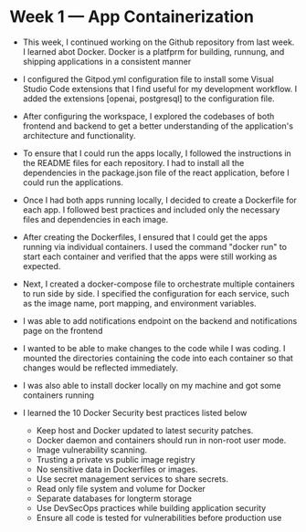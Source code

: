 # Week 1 — App Containerization
 - This week, I continued working on the Github repository from last week.  I learned abot Docker. Docker is a platfprm for building, runnung, and shipping applications in a consistent manner
 
 - I configured the Gitpod.yml configuration file to install some Visual Studio Code extensions that I find useful for my development workflow. I added the extensions [openai, postgresql] to the configuration file.

- After configuring the workspace,  I  explored the codebases of both frontend and backend to get a better understanding of the application's architecture and functionality.

- To ensure that I could run the apps locally, I followed the instructions in the README files for each repository. I had to install all the dependencies in the package.json file of the react application, before I could run the applications.

- Once I had both apps running locally, I decided to create a Dockerfile for each app. I followed best practices and included only the necessary files and dependencies in each image.

- After creating the Dockerfiles, I ensured that I could get the apps running via individual containers. I used the command "docker run" to start each container and verified that the apps were still working as expected.

- Next, I created a docker-compose file to orchestrate multiple containers to run side by side. I specified the configuration for each service, such as the image name, port mapping, and environment variables.

- I was able to add notifications endpoint on the backend and notifications page on the frontend

- I wanted to be able to make changes to the code while I was coding. I mounted the directories containing the code into each container so that changes would be reflected immediately.

- I was also able to install docker locally on my machine and got some containers running

- I learned the 10 Docker Security best practices listed below
  - Keep host and Docker updated to latest security patches.
  - Docker daemon and containers should run in non-root user mode.
  - Image vulnerability scanning.
  - Trusting a private vs public image registry
  - No sensitive data in Dockerfiles or images.
  - Use secret management services to share secrets.
  - Read only file system and volume for Docker
  - Separate databases for longterm storage
  - Use DevSecOps practices while building application security
  - Ensure all code is tested for vulnerabilities before production use






